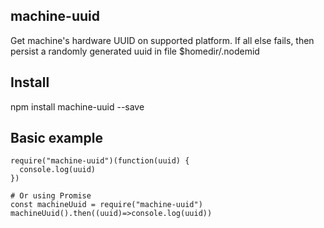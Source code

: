 machine-uuid
--------

Get machine's hardware UUID on supported platform.  If all else fails, then persist a randomly generated uuid in file
$homedir/.nodemid

## Install

npm install machine-uuid --save

## Basic example

    require("machine-uuid")(function(uuid) {
      console.log(uuid)
    })

    # Or using Promise
    const machineUuid = require("machine-uuid")
    machineUuid().then((uuid)=>console.log(uuid))

